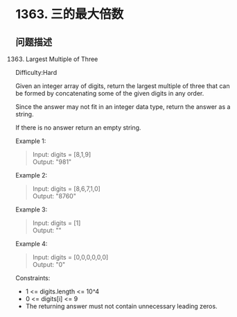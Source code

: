 # 1363. 三的最大倍数

## 问题描述

1363. Largest Multiple of Three

Difficulty:Hard

Given an integer array of digits, return the largest multiple of three that can be formed by concatenating some of the given digits in any order.

Since the answer may not fit in an integer data type, return the answer as a string.

If there is no answer return an empty string.

Example 1:

> Input: digits = [8,1,9]  
> Output: "981"

Example 2:

> Input: digits = [8,6,7,1,0]  
> Output: "8760"

Example 3:

> Input: digits = [1]  
> Output: ""

Example 4:

> Input: digits = [0,0,0,0,0,0]  
> Output: "0"

Constraints:

- 1 <= digits.length <= 10^4
- 0 <= digits[i] <= 9
- The returning answer must not contain unnecessary leading zeros.
